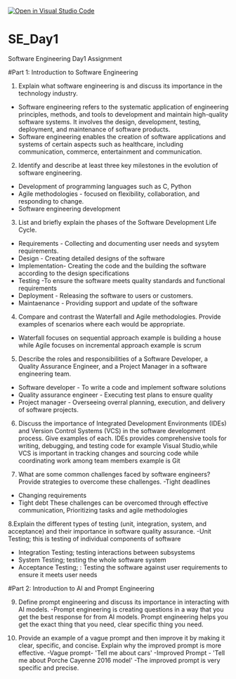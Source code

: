 [![Open in Visual Studio Code](https://classroom.github.com/assets/open-in-vscode-2e0aaae1b6195c2367325f4f02e2d04e9abb55f0b24a779b69b11b9e10269abc.svg)](https://classroom.github.com/online_ide?assignment_repo_id=15569719&assignment_repo_type=AssignmentRepo)
# SE_Day1
Software Engineering Day1 Assignment

#Part 1: Introduction to Software Engineering 

1. Explain what software engineering is and discuss its importance in the technology industry.

- Software engineering refers to the systematic application of engineering principles, methods, and tools to development and maintain high-quality software systems. It involves the design, development, testing, deployment, and maintenance of software products.
- Software engineering enables the creation of software applications and systems of certain aspects such as healthcare, including communication, commerce, entertainment and communication.

2. Identify and describe at least three key milestones in the evolution of software engineering.
- Development of programming languages such as C, Python 
- Agile methodologies - focused on flexibility, collaboration, and responding to change.
- Software engineering development   

3. List and briefly explain the phases of the Software Development Life Cycle.
- Requirements - Collecting and documenting user needs and sysytem requirements.
- Design - Creating detailed designs of the software
- Implementation- Creating the code and the building the software according to the design specifications
- Testing -To ensure the software meets quality standards and functional requirements
- Deployment - Releasing the software to users or customers.
- Maintaenance - Providing support and update of the software 

4. Compare and contrast the Waterfall and Agile methodologies. Provide examples of scenarios where each would be appropriate.
- Waterfall focuses on sequential approach example is building a house while Agile focuses on incremental approach example is scrum 

5. Describe the roles and responsibilities of a Software Developer, a Quality Assurance Engineer, and a Project Manager in a software engineering team.
- Software developer - To write a code and implement software solutions
- Quality assurance engineer - Executing test plans to ensure quality
- Project manager - Overseeing overral planning, execution, and delivery of software projects.

6. Discuss the importance of Integrated Development Environments (IDEs) and Version Control Systems (VCS) in the software development process. Give examples of each.
IDEs provides comprehensive tools for writing, debugging, and testing code for example Visual Studio,while VCS is important in tracking changes and sourcing code while coordinating work among team members example is Git

7. What are some common challenges faced by software engineers? Provide strategies to overcome these challenges.
-Tight deadlines
- Changing requirements
- Tight debt
  These challenges can be overcomed through effective communication, Prioritizing tasks and agile methodologies

8.Explain the different types of testing (unit, integration, system, and acceptance) and their importance in software quality assurance.
-Unit Testing; this is testing of individual components of software 
- Integration Testing; testing interactions between subsystems
- System Testing; testing the whole software system
- Acceptance Testing; : Testing the software against user requirements to ensure it meets user needs 

#Part 2: Introduction to AI and Prompt Engineering


9. Define prompt engineering and discuss its importance in interacting with AI models.
-Prompt engineering is creating questions in a way that you get the best response for from AI models. Prompt engineering helps you get the exact thing that you need, clear specific thing you need. 

10. Provide an example of a vague prompt and then improve it by making it clear, specific, and concise. Explain why the improved prompt is more effective.
-Vague prompt- 'Tell me about cars'
-Improved Prompt - 'Tell me about Porche Cayenne 2016 model'
-The improved prompt is very specific and precise.


